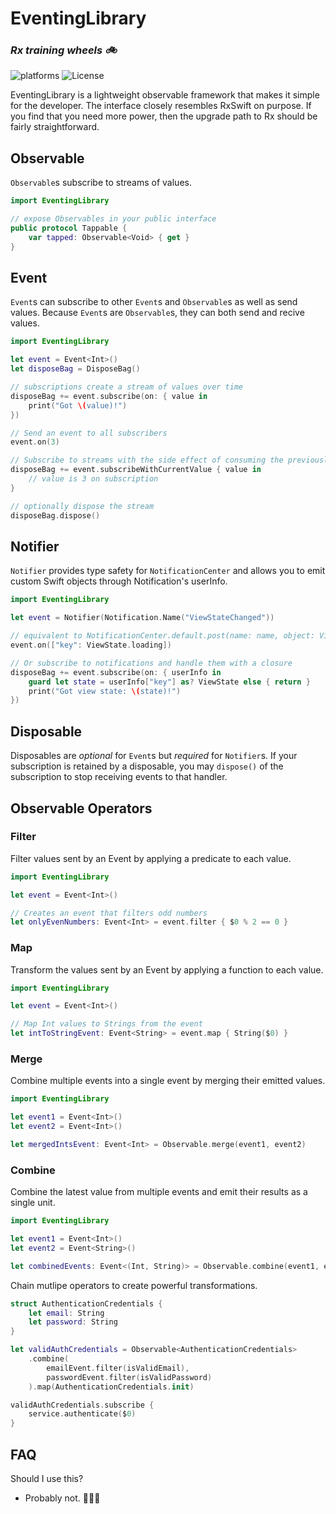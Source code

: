 #  EventingLibrary

### _Rx training wheels 🚲_

![platforms](https://img.shields.io/badge/platforms-iOS-333333.svg) ![License](https://img.shields.io/badge/license-MIT-blue.svg)

EventingLibrary is a lightweight observable framework that makes it simple for the developer. The interface closely resembles RxSwift on purpose. If you find that you need more power, then the upgrade path to Rx should be fairly straightforward.

## Observable

`Observable`s subscribe to streams of values.

```swift
import EventingLibrary

// expose Observables in your public interface
public protocol Tappable {
	var tapped: Observable<Void> { get }
}
```

## Event

`Event`s can subscribe to other `Event`s and `Observable`s as well as send values. Because `Event`s are `Observable`s, they can both send and recive values.

```swift
import EventingLibrary

let event = Event<Int>()
let disposeBag = DisposeBag()

// subscriptions create a stream of values over time
disposeBag += event.subscribe(on: { value in
    print("Got \(value)!")
})

// Send an event to all subscribers
event.on(3)

// Subscribe to streams with the side effect of consuming the previously sent value
disposeBag += event.subscribeWithCurrentValue { value in
    // value is 3 on subscription
}

// optionally dispose the stream
disposeBag.dispose()
```

## Notifier

`Notifier` provides type safety for `NotificationCenter` and allows you to emit custom Swift objects through Notification's userInfo.

```swift
import EventingLibrary

let event = Notifier(Notification.Name("ViewStateChanged"))

// equivalent to NotificationCenter.default.post(name: name, object: ViewState.loading)
event.on(["key": ViewState.loading])

// Or subscribe to notifications and handle them with a closure
disposeBag += event.subscribe(on: { userInfo in
    guard let state = userInfo["key"] as? ViewState else { return }
    print("Got view state: \(state)!")
})
```

## Disposable

Disposables are _optional_ for `Event`s but _required_ for `Notifier`s. If your subscription is retained by a disposable, you may `dispose()` of the subscription to stop receiving events to that handler.

## Observable Operators

### Filter

Filter values sent by an Event by applying a predicate to each value.

```swift
import EventingLibrary

let event = Event<Int>()

// Creates an event that filters odd numbers
let onlyEvenNumbers: Event<Int> = event.filter { $0 % 2 == 0 }
```

### Map

Transform the values sent by an Event by applying a function to each value.

```swift
import EventingLibrary

let event = Event<Int>()

// Map Int values to Strings from the event
let intToStringEvent: Event<String> = event.map { String($0) }
```

### Merge

Combine multiple events into a single event by merging their emitted values.

```swift
import EventingLibrary

let event1 = Event<Int>()
let event2 = Event<Int>()

let mergedIntsEvent: Event<Int> = Observable.merge(event1, event2)
```

### Combine

Combine the latest value from multiple events and emit their results as a single unit.

```swift
import EventingLibrary

let event1 = Event<Int>()
let event2 = Event<String>()

let combinedEvents: Event<(Int, String)> = Observable.combine(event1, event2)
```

Chain mutlipe operators to create powerful transformations.

```swift
struct AuthenticationCredentials {
    let email: String
    let password: String
}

let validAuthCredentials = Observable<AuthenticationCredentials>
    .combine(
        emailEvent.filter(isValidEmail),
        passwordEvent.filter(isValidPassword)
    ).map(AuthenticationCredentials.init)

validAuthCredentials.subscribe {
    service.authenticate($0)
}
```

## FAQ

Should I use this?

* Probably not. 🤷🏼‍♀️

